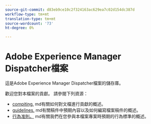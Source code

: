 ```yaml
---
source-git-commit: d83eb9ce10c2f324163ac629ea7c02d154dc387d
workflow-type: tm+mt
translation-type: tm+mt
source-wordcount: '73'
ht-degree: 0%

---
```

# Adobe Experience Manager Dispatcher檔案

這是Adobe Experience Manager Dispatcher檔案的儲存庫。

歡迎您對本檔案的貢獻。 請參閱下列資源：

* [compiting.](contributing.md) md有關如何對文檔進行貢獻的概述。
* [guidelines.](guidelines.md) md有關稿件中預期內容以及如何編寫檔案稿件的概述。
* [行為准則。](code-of-conduct.md) md有關我們在您參與本檔案專案時預期的行為標準的概述。
